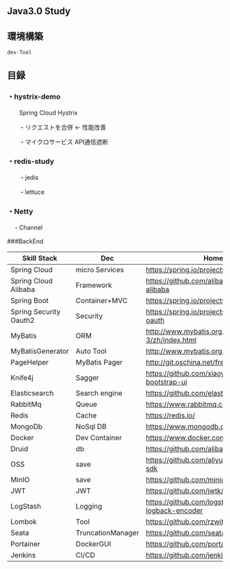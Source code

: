 ## Java3.0 Study


## 環境構築
 ```shell script
dev-Tool
 ```

## 目録

### ・hystrix-demo 

　　Spring Cloud Hystrix 

　　・リクエストを合併 ← 性能改善

　　・マイクロサービス API通信遮断

### ・redis-study

　　・jedis

　　・lettuce

### ・Netty

　・Channel



###BackEnd

| Skill Stack                   | Dec             | HomePage                                                 |
| ---------------------- | ----------------- | ---------------------------------------------------- |
| Spring Cloud           | micro Services    | https://spring.io/projects/spring-cloud              |
| Spring Cloud Alibaba   | Framework         | https://github.com/alibaba/spring-cloud-alibaba      |
| Spring Boot            | Container+MVC     | https://spring.io/projects/spring-boot               |
| Spring Security Oauth2 | Security          | https://spring.io/projects/spring-security-oauth     |
| MyBatis                | ORM               | http://www.mybatis.org/mybatis-3/zh/index.html       |
| MyBatisGenerator       | Auto Tool         | http://www.mybatis.org/generator/index.html          |
| PageHelper             | MyBatis Pager     | http://git.oschina.net/free/Mybatis_PageHelper       |
| Knife4j                | Sagger            | https://github.com/xiaoymin/swagger-bootstrap-ui     |
| Elasticsearch          | Search engine     | https://github.com/elastic/elasticsearch             |
| RabbitMq               | Queue             | https://www.rabbitmq.com/                            |
| Redis                  | Cache             | https://redis.io/                                    |
| MongoDb                | NoSql DB          | https://www.mongodb.com/                             |
| Docker                 | Dev Container     | https://www.docker.com/                              |
| Druid                  | db                | https://github.com/alibaba/druid                     |
| OSS                    | save              | https://github.com/aliyun/aliyun-oss-java-sdk        |
| MinIO                  | save              | https://github.com/minio/minio                       |
| JWT                    | JWT               | https://github.com/jwtk/jjwt                         |
| LogStash               | Logging           | https://github.com/logstash/logstash-logback-encoder |
| Lombok                 | Tool              | https://github.com/rzwitserloot/lombok               |
| Seata                  | TruncationManager | https://github.com/seata/seata                       |
| Portainer              | DockerGUI         | https://github.com/portainer/portainer               |
| Jenkins                | CI/CD             | https://github.com/jenkinsci/jenkins                 |
